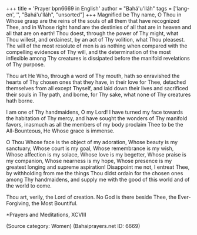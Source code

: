+++
title = 'Prayer bpn6669 in English'
author = "Bahá'u'lláh"
tags = ['lang-en', '', "Bahá'u'lláh", "unsorted"]
+++
Magnified be Thy name, O Thou in Whose grasp are the reins of the souls of all them that have recognized Thee, and in Whose right hand are the destinies of all that are in heaven and all that are on earth! Thou doest, through the power of Thy might, what Thou willest, and ordainest, by an act of Thy volition, what Thou pleasest. The will of the most resolute of men is as nothing when compared with the compelling evidences of Thy will, and the determination of the most inflexible among Thy creatures is dissipated before the manifold revelations of Thy purpose.

Thou art He Who, through a word of Thy mouth, hath so enravished the hearts of Thy chosen ones that they have, in their love for Thee, detached themselves from all except Thyself, and laid down their lives and sacrificed their souls in Thy path, and borne, for Thy sake, what none of Thy creatures hath borne.

I am one of Thy handmaidens, O my Lord! I have turned my face towards the habitation of Thy mercy, and have sought the wonders of Thy manifold favors, inasmuch as all the members of my body proclaim Thee to be the All-Bounteous, He Whose grace is immense.

O Thou Whose face is the object of my adoration, Whose beauty is my sanctuary, Whose court is my goal, Whose remembrance is my wish, Whose affection is my solace, Whose love is my begetter, Whose praise is my companion, Whose nearness is my hope, Whose presence is my greatest longing and supreme aspiration! Disappoint me not, I entreat Thee, by withholding from me the things Thou didst ordain for the chosen ones among Thy handmaidens, and supply me with the good of this world and of the world to come.

Thou art, verily, the Lord of creation. No God is there beside Thee, the Ever-Forgiving, the Most Bountiful.


*Prayers and Meditations, XCVIII

(Source category: Women)
(Bahaiprayers.net ID: 6669)
